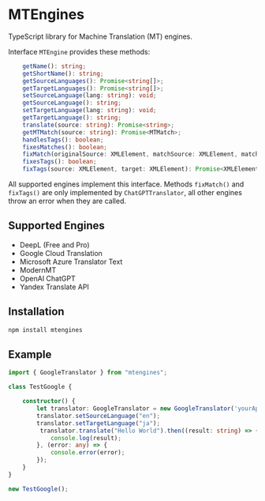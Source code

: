 # MTEngines

TypeScript library for Machine Translation (MT) engines.

Interface `MTEngine` provides these methods:

```typescript
    getName(): string;
    getShortName(): string;
    getSourceLanguages(): Promise<string[]>;
    getTargetLanguages(): Promise<string[]>;
    setSourceLanguage(lang: string): void;
    getSourceLanguage(): string;
    setTargetLanguage(lang: string): void;
    getTargetLanguage(): string;
    translate(source: string): Promise<string>;
    getMTMatch(source: string): Promise<MTMatch>;
    handlesTags(): boolean;
    fixesMatches(): boolean;
    fixMatch(originalSource: XMLElement, matchSource: XMLElement, matchTarget: XMLElement): Promise<MTMatch>;
    fixesTags(): boolean;
    fixTags(source: XMLElement, target: XMLElement): Promise<XMLElement>;
```

All supported engines implement this interface. Methods `fixMatch()` and `fixTags()` are only implemented by `ChatGPTTranslator`, all other engines throw an error when they are called.

## Supported Engines

- DeepL (Free and Pro)
- Google Cloud Translation
- Microsoft Azure Translator Text
- ModernMT
- OpenAI ChatGPT
- Yandex Translate API

## Installation

```bash
npm install mtengines
```

## Example

```typescript
import { GoogleTranslator } from "mtengines";

class TestGoogle {

    constructor() {
        let translator: GoogleTranslator = new GoogleTranslator('yourApiKey');
        translator.setSourceLanguage("en");
        translator.setTargetLanguage("ja");
         translator.translate("Hello World").then((result: string) => {
            console.log(result);
        }, (error: any) => {
            console.error(error);
        });
    }
}

new TestGoogle();
```
